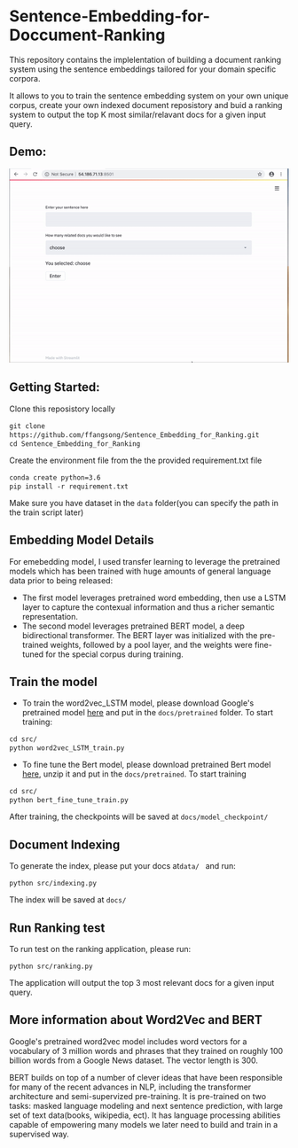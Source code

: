 # Sentence-Embedding-for-Doccument-Ranking
This repository contains the implelentation of building a document ranking system using the sentence embeddings tailored for your domain specific corpora. 

It allows to you to train the sentence embedding system on your own unique corpus, create your own indexed document reposistory and buid a ranking system to output the top K most similar/relavant docs for a given input query.


## Demo:

![](demo.gif)

## Getting Started:
Clone this reposistory locally
```
git clone https://github.com/ffangsong/Sentence_Embedding_for_Ranking.git
cd Sentence_Embedding_for_Ranking
```

Create the environment file from the the provided requirement.txt file

    conda create python=3.6
    pip install -r requirement.txt
    
Make sure you have dataset in the ```data``` folder(you can specify the path in the train script later)    





## Embedding Model Details

For emebedding model, I used transfer learning to leverage the pretrained models which has been trained with huge amounts of general language data prior to being released:
* The first model leverages pretrained word embedding, then use a LSTM layer to capture the contexual information and thus a  richer semantic representation. 
* The second model leverages pretrained BERT model, a deep bidirectional transformer.  The BERT layer  was initialized with the pre-trained weights, followed by a pool layer, and the weights were fine-tuned for the special corpus during training. 

## Train the model
* To train the word2vec_LSTM model, please download Google's pretrained model [here](https://s3.amazonaws.com/dl4j-distribution/GoogleNews-vectors-negative300.bin.gz) and put in the ```docs/pretrained``` folder. To start training:
```
cd src/
python word2vec_LSTM_train.py
```

* To fine tune the Bert model, please download pretrained Bert model [here](https://storage.googleapis.com/bert_models/2018_10_18/uncased_L-12_H-768_A-12.zip), unzip it and put in the ```docs/pretrained```. To start training

```
cd src/
python bert_fine_tune_train.py
```
After training, the checkpoints will be saved at ```docs/model_checkpoint/```

## Document Indexing 

To generate the index, please put your docs at```data/ ```  and run:
```
python src/indexing.py
```
The index will be saved at ```docs/ ```


## Run Ranking test

To run test on the ranking application, please run:
```
python src/ranking.py
```
The application will output the top 3 most relevant docs for a given input query.

## More information about Word2Vec and BERT
Google's pretrained word2vec model includes word vectors for a vocabulary of 3 million words and phrases that they trained on roughly 100 billion words from a Google News dataset. The vector length is 300.

BERT builds on top of a number of clever ideas that have been responsible for many of the recent advances in NLP, including the transformer architecture and semi-supervized pre-training.  It is pre-trained on two tasks: masked language modeling and next sentence prediction, with large set of text data(books, wikipedia, ect).  It has language processing abilities capable of empowering many models we later need to build and train in a supervised way.  
